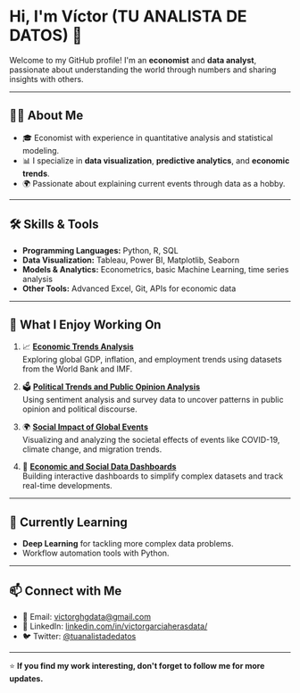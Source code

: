 # Hi, I'm Víctor (TU ANALISTA DE DATOS) 👋

Welcome to my GitHub profile! I'm an **economist** and **data analyst**, passionate about understanding the world through numbers and sharing insights with others.

---

## 🧑‍💻 About Me

- 🎓 Economist with experience in quantitative analysis and statistical modeling.  
- 📊 I specialize in **data visualization**, **predictive analytics**, and **economic trends**.  
- 🌍 Passionate about explaining current events through data as a hobby.  

---

## 🛠️ Skills & Tools

- **Programming Languages:** Python, R, SQL  
- **Data Visualization:** Tableau, Power BI, Matplotlib, Seaborn  
- **Models & Analytics:** Econometrics, basic Machine Learning, time series analysis  
- **Other Tools:** Advanced Excel, Git, APIs for economic data  

---

## 💼 What I Enjoy Working On

1. 📈 **[Economic Trends Analysis](#)**  
   Exploring global GDP, inflation, and employment trends using datasets from the World Bank and IMF.

2. 🗳️ **[Political Trends and Public Opinion Analysis](#)**  
   Using sentiment analysis and survey data to uncover patterns in public opinion and political discourse.  

3. 🌍 **[Social Impact of Global Events](#)**  
   Visualizing and analyzing the societal effects of events like COVID-19, climate change, and migration trends.

4. 🔮 **[Economic and Social Data Dashboards](#)**  
   Building interactive dashboards to simplify complex datasets and track real-time developments.

---

## 🌱 Currently Learning

- **Deep Learning** for tackling more complex data problems.  
- Workflow automation tools with Python.  

---

## 📫 Connect with Me

- 💌 Email: [victorghgdata@gmail.com](mailto:victorghgdata@gmail.com)  
- 💼 LinkedIn: [linkedin.com/in/victorgarciaherasdata/](https://www.linkedin.com/in/victorgarciaherasdata/)
- 🐦 Twitter: [@tuanalistadedatos](https://www.instagram.com/tuanalistadedatos/)

---

⭐️ **If you find my work interesting, don't forget to follow me for more updates.**
